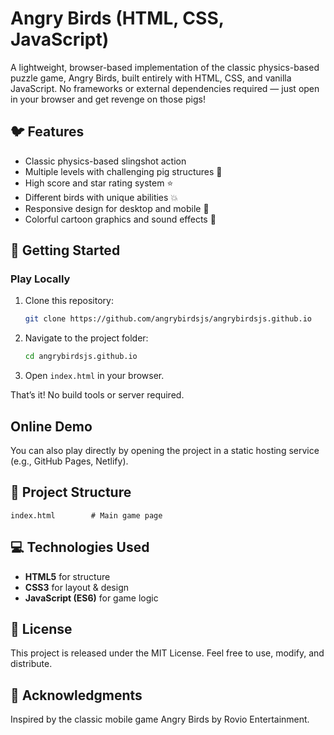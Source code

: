 ﻿# Angry Birds (HTML, CSS, JavaScript)

A lightweight, browser-based implementation of the classic physics-based puzzle game, Angry Birds, built entirely with HTML, CSS, and vanilla JavaScript. No frameworks or external dependencies required — just open in your browser and get revenge on those pigs\!

## 🐦 Features

  * Classic physics-based slingshot action
  * Multiple levels with challenging pig structures 🐷
  * High score and star rating system ⭐
  * Different birds with unique abilities 💥
  * Responsive design for desktop and mobile 📱
  * Colorful cartoon graphics and sound effects 🎨

## 🚀 Getting Started

### Play Locally

1.  Clone this repository:

    ```bash
    git clone https://github.com/angrybirdsjs/angrybirdsjs.github.io
    ```

2.  Navigate to the project folder:

    ```bash
    cd angrybirdsjs.github.io
    ```

3.  Open `index.html` in your browser.

That’s it\! No build tools or server required.

## Online Demo

You can also play directly by opening the project in a static hosting service (e.g., GitHub Pages, Netlify).

## 📁 Project Structure

```
index.html        # Main game page
```

## 💻 Technologies Used

  * **HTML5** for structure
  * **CSS3** for layout & design
  * **JavaScript (ES6)** for game logic

## 📄 License

This project is released under the MIT License. Feel free to use, modify, and distribute.

## 🙏 Acknowledgments

Inspired by the classic mobile game Angry Birds by Rovio Entertainment.
